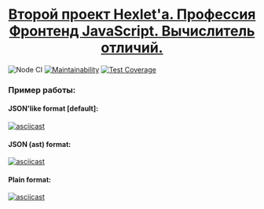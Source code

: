 <h1 align="center">
  <a href="https://ru.hexlet.io/professions/frontend/projects/46/goto/">
    Второй проект Hexlet'а. Профессия Фронтенд JavaScript. Вычислитель отличий.
  </a>
</h1>

![Node CI](https://github.com/lociero/frontend-project-lvl2/workflows/Node%20CI/badge.svg)
[![Maintainability](https://api.codeclimate.com/v1/badges/7f8bc9fe6a171daccdcb/maintainability)](https://codeclimate.com/github/lociero/frontend-project-lvl2/maintainability)
[![Test Coverage](https://api.codeclimate.com/v1/badges/7f8bc9fe6a171daccdcb/test_coverage)](https://codeclimate.com/github/lociero/frontend-project-lvl2/test_coverage)

### Пример работы:

#### JSON'like format [default]:

[![asciicast](https://asciinema.org/a/LvjjUYsCgxhJmniCNDnRGMvVi.svg)](https://asciinema.org/a/LvjjUYsCgxhJmniCNDnRGMvVi)

#### JSON (ast) format:

[![asciicast](https://asciinema.org/a/XIyd5B0epC4iSIqKRrNjsUMYM.svg)](https://asciinema.org/a/XIyd5B0epC4iSIqKRrNjsUMYM)

#### Plain format:

[![asciicast](https://asciinema.org/a/DYjpWWGbHdEfRBc7g8uM57BZA.svg)](https://asciinema.org/a/DYjpWWGbHdEfRBc7g8uM57BZA)
